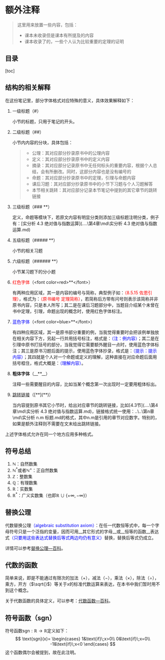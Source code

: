 # 额外注释

>这里用来放置一些内容，包括：
>
>* 课本未收录但是课本有所提及的内容
>* 课本收录了的，一些个人认为比较重要的定理的证明

## 目录

[toc]

## 结构的相关解释

在这份笔记里，部分字体格式对应特殊的意义，具体效果解释如下：

1. 一级标题（#）

   小节的标题，只用于笔记的开头。

2. 二级标题（##）

   小节内内容的分块，具体包括：

   > * 公理：其对应部分抄录原书中的公理内容
   > * 定义：其对应部分抄录原书中的定义内容
   > * 摘录：其对应部分记录原书中无任何标头的重要内容，根据个人总结，会有所删改。同时，这部分内容也是没有编号的
   > * 命题：其对应部分抄录原书中的定理，引理与命题内容
   > * 课后习题：其对应部分抄录原书中的小节下习题与个人习题解答
   > * 本节相关跳转：其对应部分记录本节笔记中提到的其它章节的跳转链接

3. 三级标题（### **）

   定义，命题等模块下，若原文内容有明显分类则添加三级标题注明分类，例子有：[实分析 4.3 绝对值与指数运算](..\..\第4章\md\实分析 4.3 绝对值与指数运算.md)

4. 五级标题（##### **）

   小节的相关习题

5. 六级标题（###### **）

   小节某习题下的分小题

6. <font color=red>红色字体</font>（\<font color=red\>**\</font>）

   有两种应用区域，其一是内容的编号与简称，典型例子如：<font color=red>（8.5.15 佐恩引理）</font>，格式为：<font color=red>（原书编号 定理简称）</font>，若简称后方带有问号则表示该简称并非原书内容，只是本人所写；其二是在课后习题部分中，当题目介绍某个未曾在书中定理，引理，命题出现的概念时，使用红色字体标注。

7. <font color=blue>蓝色字体</font>（\<font color=blue\>**\</font>）

   有四种应用区域，其一是原书部分重要的例，当我觉得重要时会把该例单独放在相关内容下方，另起一行并用括号标注，格式是：<font color=blue>（注：例内容）</font>；其二是在引理中原书打括号的部分，当我觉得它需要额外醒目一点时，使用蓝色字体标注；其三是原书习题后面的提示，使用蓝色字体抄录，格式是：<font color=blue>（提示：提示内容）</font>；其四就是个人对一个命题或定义的理解，这种直接在对应命题后面用括号框住，格式大概是：<font color=blue>（理解内容）</font>。

8. __粗体字体__（\__**__）

   注释一些需要醒目的内容，比如当某个概念第一次出现时一定要用粗体标出。

9. [跳转链接]()（\[\*\*\](\*\*)）

   当内容提到原书其它小节时，给出对应章节的跳转链接，比如[4.3节](..\..\第4章\md\实分析 4.3 绝对值与指数运算.md)，链接格式统一使用：..\\..\第n章\md\实分析 n.m 标题.md的格式，其中n.m是引用的章节对应数字。特别的，如果是额外注释则不需要在文末给出跳转链接。

上述字体格式允许在同一个地方应用多种格式。







## 符号总结

1. $\mathbb N$：自然数集
2. $\mathbb N^*$或者$\mathbb N^+$：正自然数集
3. $\mathbb Z$：整数集
4. $\mathbb Q$：有理数集
5. $\mathbb R$：实数集
6. $\mathbb R^*$：广义实数集（也即$\mathbb R\cup\{+\infty,-\infty\}$）







## 替换公理

代数替换公理<font color=blue>（algebraic substitution axiom）</font>：在任一代数恒等式中，每一个字母符号只是一个泛指的变量，因而可用__其它形式的字母__或__恒等的函数__表达式<font color=blue>（只要用这些表达式替换后等式两边均仍有意义）</font>替换，替换后等式仍成立。

详情可以参考[替换公理—百科](https://baike.baidu.com/item/%E6%9B%BF%E6%8D%A2%E5%85%AC%E7%90%86/19053250)。







## 代数的函数

简单来说，即是不能通过有限次的加法（$+$），减法（$-$），乘法（$\times$），除法（$\div$），乘方，开方（$\sqrt{}$）等关于$x$的标准代数运算来表达，在本书中我们暂时用不到这个概念。

关于代数函数的具体定义，可以参考：[代数函数—百科](https://baike.baidu.com/item/%E4%BB%A3%E6%95%B0%E5%87%BD%E6%95%B0/4005007?fr=aladdin)。







## 符号函数（$\text{sgn}$）

符号函数$\text{sgn}:\mathbb R\rightarrow\mathbb R$定义如下：
$$
\text{sgn}(x)=
\begin{cases}
1&\text{if}\;x>0\\
0&\text{if}\;x=0\\
-1&\text{if}\;x<0
\end{cases}
$$
这个函数偶尔会被提到，故在此注明。



